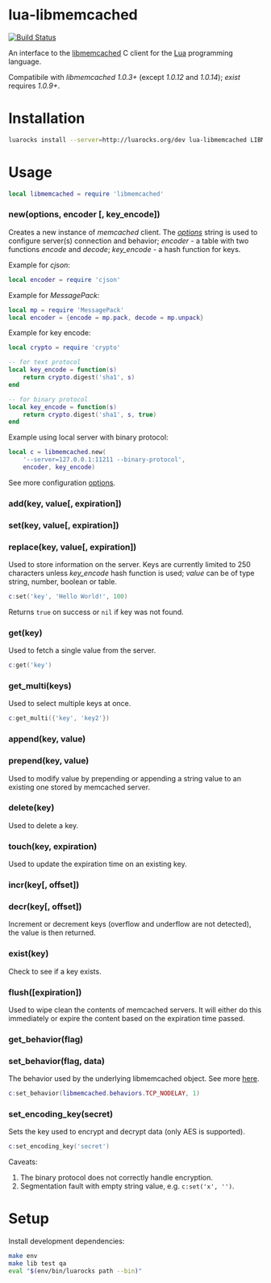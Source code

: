 # lua-libmemcached

[![Build Status](https://travis-ci.org/akornatskyy/lua-libmemcached.svg?branch=master)](https://travis-ci.org/akornatskyy/lua-libmemcached)

An interface to the [libmemcached](http://libmemcached.org) C client for the
[Lua](http://www.lua.org/) programming language.

Compatibile with *libmemcached 1.0.3+* (except *1.0.12* and *1.0.14*);
*exist* requires *1.0.9+*.

# Installation

```sh
luarocks install --server=http://luarocks.org/dev lua-libmemcached LIBMEMCACHED_DIR=/opt/local
```

# Usage

```lua
local libmemcached = require 'libmemcached'
```

### new(options, encoder [, key_encode])

Creates a new instance of *memcached* client.
The *[options][1]* string is used to configure server(s)
connection and behavior; *encoder*  - a table with two functions
*encode* and *decode*; *key_encode* - a hash function for keys.

Example for *cjson*:

```lua
local encoder = require 'cjson'
```

Example for *MessagePack*:

```lua
local mp = require 'MessagePack'
local encoder = {encode = mp.pack, decode = mp.unpack}
```

Example for key encode:

```lua
local crypto = require 'crypto'

-- for text protocol
local key_encode = function(s)
    return crypto.digest('sha1', s)
end

-- for binary protocol
local key_encode = function(s)
    return crypto.digest('sha1', s, true)
end
```

Example using local server with binary protocol:

```lua
local c = libmemcached.new(
    '--server=127.0.0.1:11211 --binary-protocol',
    encoder, key_encode)
```
See more configuration [options][1].

[1]: http://docs.libmemcached.org/libmemcached_configuration.html#description

### add(key, value[, expiration])
### set(key, value[, expiration])
### replace(key, value[, expiration])

Used to store information on the server. Keys are currently
limited to 250 characters unless *key_encode* hash function
is used; *value* can be of type string, number, boolean or
table.

```lua
c:set('key', 'Hello World!', 100)
```

Returns `true` on success or `nil` if key was not found.

### get(key)

Used to fetch a single value from the server.

```lua
c:get('key')
```

### get_multi(keys)

Used to select multiple keys at once.

```lua
c:get_multi({'key', 'key2'})
```

### append(key, value)
### prepend(key, value)

Used to modify value by prepending or appending a string
value to an existing one stored by memcached server.

### delete(key)

Used to delete a key.

### touch(key, expiration)

Used to update the expiration time on an existing key.

### incr(key[, offset])
### decr(key[, offset])

Increment or decrement keys (overflow and underflow are not detected), the
value is then returned.

### exist(key)

Check to see if a key exists.

### flush([expiration])

Used to wipe clean the contents of memcached servers. It will
either do this immediately or expire the content based on the
expiration time passed.

### get_behavior(flag)
### set_behavior(flag, data)

The behavior used by the underlying libmemcached object. See more
[here](http://docs.libmemcached.org/memcached_behavior.html#description).

```lua
c:set_behavior(libmemcached.behaviors.TCP_NODELAY, 1)
```

### set\_encoding_key(secret)

Sets the key used to encrypt and decrypt data (only AES is supported).

```lua
c:set_encoding_key('secret')
```

Caveats:

1. The binary protocol does not correctly handle encryption.
1. Segmentation fault with empty string value, e.g. `c:set('x', '')`.

# Setup

Install development dependencies:

```sh
make env
make lib test qa
eval "$(env/bin/luarocks path --bin)"
```
